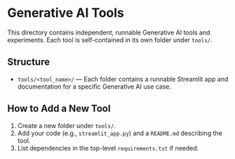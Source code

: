 # Generative AI Tools

This directory contains independent, runnable Generative AI tools and experiments. Each tool is self-contained in its own folder under `tools/`.

## Structure

- `tools/<tool_name>/` — Each folder contains a runnable Streamlit app and documentation for a specific Generative AI use case.

## How to Add a New Tool

1. Create a new folder under `tools/`.
2. Add your code (e.g., `streamlit_app.py`) and a `README.md` describing the tool.
3. List dependencies in the top-level `requirements.txt` if needed. 